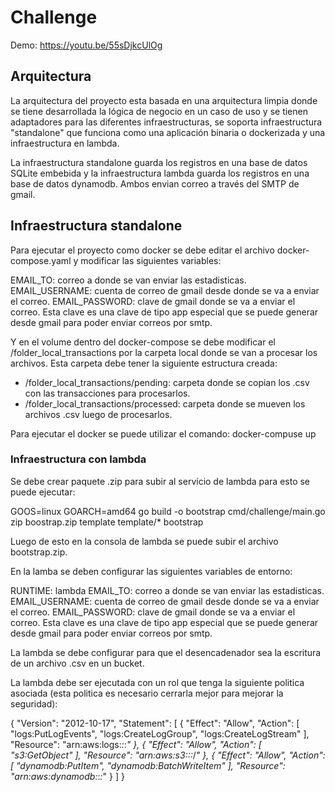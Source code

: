 # Challenge

Demo: https://youtu.be/55sDjkcUlOg

## Arquitectura

La arquitectura del proyecto esta basada en una arquitectura limpia donde se tiene desarrollada la lógica de negocio en un caso de uso y se tienen adaptadores para las diferentes infraestructuras, se soporta infraestructura "standalone" que funciona como una aplicación binaria o dockerizada y una infraestructura en lambda.

La infraestructura standalone guarda los registros en una base de datos SQLite embebida y la infraestructura lambda guarda los registros en una base de datos dynamodb. Ambos envian correo a través del SMTP de gmail.

## Infraestructura standalone

Para ejecutar el proyecto como docker se debe editar el archivo docker-compose.yaml y modificar las siguientes variables:

EMAIL_TO: correo a donde se van enviar las estadisticas.
EMAIL_USERNAME: cuenta de correo de gmail desde donde se va a enviar el correo.
EMAIL_PASSWORD: clave de gmail donde se va a enviar el correo. Esta clave es una clave de tipo app especial que se puede generar desde gmail para poder enviar correos por smtp.

Y en el volume dentro del docker-compose se debe modificar el /folder_local_transactions por la carpeta local donde se van a procesar los archivos. Esta carpeta debe tener la siguiente estructura creada:

- /folder_local_transactions/pending: carpeta donde se copian los .csv con las transacciones para procesarlos.
- /folder_local_transactions/processed: carpeta donde se mueven los archivos .csv luego de procesarlos.

Para ejecutar el docker se puede utilizar el comando: docker-compuse up

### Infraestructura con lambda

Se debe crear paquete .zip para subir al servicio de lambda para esto se puede ejecutar:

GOOS=linux GOARCH=amd64 go build -o bootstrap cmd/challenge/main.go
zip boostrap.zip template template/*  bootstrap

Luego de esto en la consola de lambda se puede subir el archivo bootstrap.zip.

En la lamba se deben configurar las siguientes variables de entorno:

RUNTIME: lambda
EMAIL_TO: correo a donde se van enviar las estadisticas.
EMAIL_USERNAME: cuenta de correo de gmail desde donde se va a enviar el correo.
EMAIL_PASSWORD: clave de gmail donde se va a enviar el correo. Esta clave es una clave de tipo app especial que se puede generar desde gmail para poder enviar correos por smtp.

La lambda se debe configurar para que el desencadenador sea la escritura de un archivo .csv en un bucket.

La lambda debe ser ejecutada con un rol que tenga la siguiente politica asociada (esta politica es necesario cerrarla mejor para mejorar la seguridad):

{
    "Version": "2012-10-17",
    "Statement": [
        {
            "Effect": "Allow",
            "Action": [
                "logs:PutLogEvents",
                "logs:CreateLogGroup",
                "logs:CreateLogStream"
            ],
            "Resource": "arn:aws:logs:*:*:*"
        },
        {
            "Effect": "Allow",
            "Action": [
                "s3:GetObject"
            ],
            "Resource": "arn:aws:s3:::*/*"
        },
        {
            "Effect": "Allow",
            "Action": [
                "dynamodb:PutItem",
                "dynamodb:BatchWriteItem"
            ],
            "Resource": "arn:aws:dynamodb:*:*:*"
        }
    ]
}